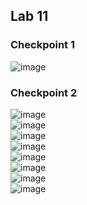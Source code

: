 ## Lab 11

### Checkpoint 1
![image](https://user-images.githubusercontent.com/66571652/162482842-ef1a9dfa-46b7-4d61-a743-80fa11a9c375.png)

### Checkpoint 2
![image](https://user-images.githubusercontent.com/66571652/162483085-cdc1847f-3c66-4e62-99d5-5b836a1ce21f.png) </br>
![image](https://user-images.githubusercontent.com/66571652/162483667-ecc55882-1270-4c14-9dfb-fbdc3d60aa3b.png) </br>
![image](https://user-images.githubusercontent.com/66571652/162483967-6ec598db-bbdc-4310-9d4a-50d9f0c5f1bc.png) </br>
![image](https://user-images.githubusercontent.com/66571652/162485005-d4a274a3-68f0-44be-aee3-9e30e1005df4.png) </br>
![image](https://user-images.githubusercontent.com/66571652/162486592-a2986cd8-5ac0-44e1-80fa-e398b4c3b2f6.png) </br>
![image](https://user-images.githubusercontent.com/66571652/162486784-9905eb94-1a3f-4d70-a69b-39eec187b92d.png) </br>
![image](https://user-images.githubusercontent.com/66571652/162486944-3f989ea7-60e2-40d6-ad4f-a7d3996f55bb.png) </br>
![image](https://user-images.githubusercontent.com/66571652/162487029-43287cb1-7118-4286-ade8-0b02f8a54d58.png)






